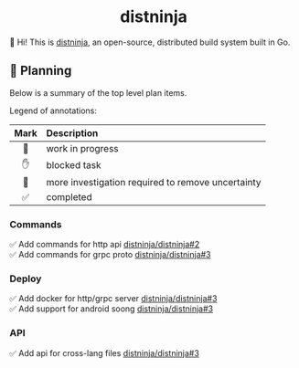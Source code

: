 <h1 align="center">distninja</h1>



👋 Hi! This is [distninja](https://github.com/distninja), an open-source, distributed build system built in Go.



## 🚀 Planning

Below is a summary of the top level plan items.

Legend of annotations:

| Mark | Description                                       |
|:----:|:--------------------------------------------------|
|  🏃  | work in progress                                  |
|  ✋  | blocked task                                      |
|  🔵  | more investigation required to remove uncertainty |
|  ✅  | completed                                         |

### Commands

✅ Add commands for http api [distninja/distninja#2](https://github.com/distninja/distninja/issues/2)  
✅ Add commands for grpc proto [distninja/distninja#3](https://github.com/distninja/distninja/issues/3)  

### Deploy

✅ Add docker for http/grpc server [distninja/distninja#3](https://github.com/distninja/distninja/issues/4)  
✅ Add support for android soong [distninja/distninja#3](https://github.com/distninja/distninja/issues/5)  

### API

✅ Add api for cross-lang files [distninja/distninja#3](https://github.com/distninja/distninja/issues/6)  
